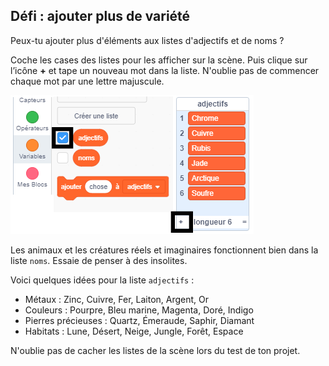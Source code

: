 ## Défi : ajouter plus de variété

Peux-tu ajouter plus d'éléments aux listes d'adjectifs et de noms ?

Coche les cases des listes pour les afficher sur la scène. Puis clique sur l’icône **+** et tape un nouveau mot dans la liste. N'oublie pas de commencer chaque mot par une lettre majuscule.

![capture d'écran](images/usernames-add.png)

Les animaux et les créatures réels et imaginaires fonctionnent bien dans la liste `noms`. Essaie de penser à des insolites.

Voici quelques idées pour la liste `adjectifs` :

+ Métaux : Zinc, Cuivre, Fer, Laiton, Argent, Or
+ Couleurs : Pourpre, Bleu marine, Magenta, Doré, Indigo
+ Pierres précieuses : Quartz, Émeraude, Saphir, Diamant
+ Habitats : Lune, Désert, Neige, Jungle, Forêt, Espace

N'oublie pas de cacher les listes de la scène lors du test de ton projet.
